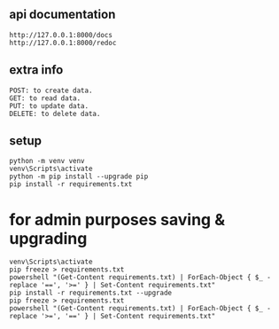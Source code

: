 
## api documentation
```
http://127.0.0.1:8000/docs
http://127.0.0.1:8000/redoc
```
## extra info
```
POST: to create data.
GET: to read data.
PUT: to update data.
DELETE: to delete data.
```

## setup
```
python -m venv venv
venv\Scripts\activate
python -m pip install --upgrade pip
pip install -r requirements.txt
```
# for admin purposes saving & upgrading

```
venv\Scripts\activate
pip freeze > requirements.txt
powershell "(Get-Content requirements.txt) | ForEach-Object { $_ -replace '==', '>=' } | Set-Content requirements.txt"
pip install -r requirements.txt --upgrade
pip freeze > requirements.txt
powershell "(Get-Content requirements.txt) | ForEach-Object { $_ -replace '>=', '==' } | Set-Content requirements.txt"
```
